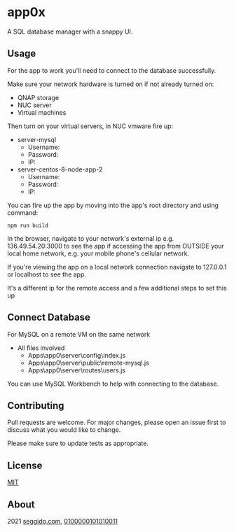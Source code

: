 # app0x

A SQL database manager with a snappy UI.

## Usage

For the app to work you'll need to connect to the database successfully.

Make sure your network hardware is turned on if not already turned on:

- QNAP storage
- NUC server
- Virtual machines

Then turn on your virtual servers, in NUC vmware fire up:

- server-mysql
  - Username:
  - Password:
  - IP:
- server-centos-8-node-app-2
  - Username:
  - Password:
  - IP:

You can fire up the app by moving into the app's root directory and using command:

```
npm run build
```

In the browser, navigate to your network's external ip e.g. 136.49.54.20:3000 to see the app if accessing the app from OUTSIDE your local home network, e.g. your mobile phone's cellular network.

If you're viewing the app on a local network connection navigate to 127.0.0.1 or localhost to see the app.

It's a different ip for the remote access and a few additional steps to set this up

## Connect Database

For MySQL on a remote VM on the same network

- All files involved
  - Apps\app0\server\config\index.js
  - Apps\app0\server\public\remote-mysql.js
  - Apps\app0\server\routes\users.js

You can use MySQL Workbench to help with connecting to the database.

## Contributing

Pull requests are welcome. For major changes, please open an issue first to discuss what you would like to change.

Please make sure to update tests as appropriate.

## License

[MIT](https://choosealicense.com/licenses/mit/)

## About

2021 [seggido.com](seggido.com), [0100000101010011](https://github.com/0100000101010011)
